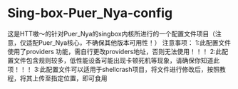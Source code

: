 # Sing-box-Puer_Nya-config
这是HTT嗷～的针对Puer_Nya的singbox内核所进行的一个配置文件项目（注意，仅适配Puer_Nya核心，不确保其他版本可用性！）
注意事项：
1:此配置文件使用了providers 功能，需自行更改providers地址，否则无法使用！！！
2:此配置文件包含规则较多，低性能设备可能出现卡顿死机等现象，请确保你知道此项！！！
3:此配置文件可以适用于shellcrash项目，将文件进行修改后，按照教程，将其上传至指定位置，即可食用
